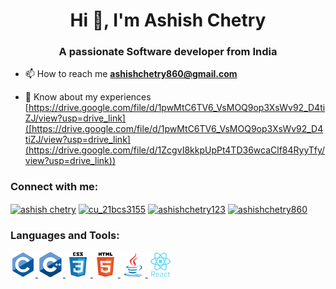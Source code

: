 <h1 align="center">Hi 👋, I'm Ashish Chetry</h1>
<h3 align="center">A passionate Software developer from India</h3>

- 📫 How to reach me **ashishchetry860@gmail.com**

- 📄 Know about my experiences [https://drive.google.com/file/d/1pwMtC6TV6_VsMOQ9op3XsWv92_D4tiZJ/view?usp=drive_link]([https://drive.google.com/file/d/1pwMtC6TV6_VsMOQ9op3XsWv92_D4tiZJ/view?usp=drive_link](https://drive.google.com/file/d/1ZcgvI8kkpUpPt4TD36wcaClf84RyyTfy/view?usp=drive_link))

<h3 align="left">Connect with me:</h3>
<p align="left">
<a href="https://www.linkedin.com/in/ashish-chetry-049958230/" target="blank"><img align="center" src="https://raw.githubusercontent.com/rahuldkjain/github-profile-readme-generator/master/src/images/icons/Social/linked-in-alt.svg" alt="ashish chetry" height="30" width="40" /></a>
<a href="https://www.codechef.com/users/cu_21bcs3155" target="blank"><img align="center" src="https://cdn.jsdelivr.net/npm/simple-icons@3.1.0/icons/codechef.svg" alt="cu_21bcs3155" height="30" width="40" /></a>
<a href="https://www.leetcode.com/ashishchetry123" target="blank"><img align="center" src="https://raw.githubusercontent.com/rahuldkjain/github-profile-readme-generator/master/src/images/icons/Social/leet-code.svg" alt="ashishchetry123" height="30" width="40" /></a>
<a href="https://auth.geeksforgeeks.org/user/ashishchetry860" target="blank"><img align="center" src="https://raw.githubusercontent.com/rahuldkjain/github-profile-readme-generator/master/src/images/icons/Social/geeks-for-geeks.svg" alt="ashishchetry860" height="30" width="40" /></a>
</p>

<h3 align="left">Languages and Tools:</h3>
<p align="left"> <a href="https://www.cprogramming.com/" target="_blank" rel="noreferrer"> <img src="https://raw.githubusercontent.com/devicons/devicon/master/icons/c/c-original.svg" alt="c" width="40" height="40"/> </a> <a href="https://www.w3schools.com/cpp/" target="_blank" rel="noreferrer"> <img src="https://raw.githubusercontent.com/devicons/devicon/master/icons/cplusplus/cplusplus-original.svg" alt="cplusplus" width="40" height="40"/> </a> <a href="https://www.w3schools.com/css/" target="_blank" rel="noreferrer"> <img src="https://raw.githubusercontent.com/devicons/devicon/master/icons/css3/css3-original-wordmark.svg" alt="css3" width="40" height="40"/> </a> <a href="https://www.w3.org/html/" target="_blank" rel="noreferrer"> <img src="https://raw.githubusercontent.com/devicons/devicon/master/icons/html5/html5-original-wordmark.svg" alt="html5" width="40" height="40"/> </a> <a href="https://www.java.com" target="_blank" rel="noreferrer"> <img src="https://raw.githubusercontent.com/devicons/devicon/master/icons/java/java-original.svg" alt="java" width="40" height="40"/> </a> <a href="https://reactjs.org/" target="_blank" rel="noreferrer"> <img src="https://raw.githubusercontent.com/devicons/devicon/master/icons/react/react-original-wordmark.svg" alt="react" width="40" height="40"/> </a> </p>

